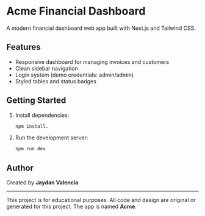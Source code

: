 # Acme Financial Dashboard

A modern financial dashboard web app built with Next.js and Tailwind CSS.

## Features
- Responsive dashboard for managing invoices and customers
- Clean sidebar navigation
- Login system (demo credentials: admin/admin)
- Styled tables and status badges

## Getting Started
1. Install dependencies:
   ```bash
   npm install.
   ```
2. Run the development server:
   ```bash
   npm run dev
   ```

## Author
Created by **Jaydan Valencia**

---
This project is for educational purposes. All code and design are original or generated for this project. The app is named **Acme**.
